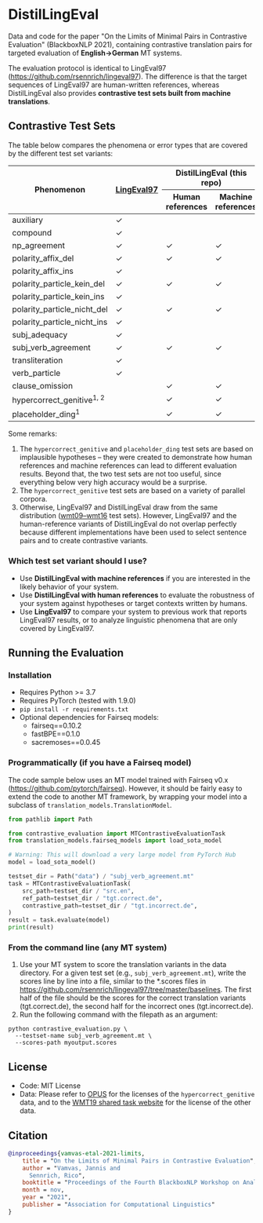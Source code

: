 
# DistilLingEval

Data and code for the paper "On the Limits of Minimal Pairs in Contrastive Evaluation" (BlackboxNLP 2021), containing contrastive translation pairs for targeted evaluation of **English→German** MT systems.

The evaluation protocol is identical to LingEval97 (https://github.com/rsennrich/lingeval97).
The difference is that the target sequences of LingEval97 are human-written references, whereas DistilLingEval also provides **contrastive test sets built from machine translations**.

## Contrastive Test Sets

The table below compares the phenomena or error types that are covered by the different test set variants:

<table>
<thead>
  <tr>
    <th rowspan="2">Phenomenon</th>
    <th rowspan="2"><a href="https://github.com/rsennrich/lingeval97">LingEval97</a></th>
    <th colspan="2">DistilLingEval (this repo)</th>
  </tr>
  <tr>
    <th>Human references</th>
    <th>Machine references</th>
  </tr>
</thead>
<tbody>
  <tr>
    <td>auxiliary</td>
    <td>✓</td>
    <td></td>
    <td></td>
  </tr>
  <tr>
    <td>compound</td>
    <td>✓</td>
    <td></td>
    <td></td>
  </tr>
  <tr>
    <td>np_agreement</td>
    <td>✓</td>
    <td>✓</td>
    <td>✓</td>
  </tr>
  <tr>
    <td>polarity_affix_del</td>
    <td>✓</td>
    <td>✓</td>
    <td>✓</td>
  </tr>
  <tr>
    <td>polarity_affix_ins</td>
    <td>✓</td>
    <td></td>
    <td></td>
  </tr>
  <tr>
    <td>polarity_particle_kein_del</td>
    <td>✓</td>
    <td>✓</td>
    <td>✓</td>
  </tr>
  <tr>
    <td>polarity_particle_kein_ins</td>
    <td>✓</td>
    <td></td>
    <td></td>
  </tr>
  <tr>
    <td>polarity_particle_nicht_del</td>
    <td>✓</td>
    <td>✓</td>
    <td>✓</td>
  </tr>
  <tr>
    <td>polarity_particle_nicht_ins</td>
    <td>✓</td>
    <td></td>
    <td></td>
  </tr>
  <tr>
    <td>subj_adequacy</td>
    <td>✓</td>
    <td></td>
    <td></td>
  </tr>
  <tr>
    <td>subj_verb_agreement</td>
    <td>✓</td>
    <td>✓</td>
    <td>✓</td>
  </tr>
  <tr>
    <td>transliteration</td>
    <td>✓</td>
    <td></td>
    <td></td>
  </tr>
  <tr>
    <td>verb_particle</td>
    <td>✓</td>
    <td></td>
    <td></td>
  </tr>
  <tr>
    <td>clause_omission</td>
    <td></td>
    <td>✓</td>
    <td>✓</td>
  </tr>
  <tr>
    <td>hypercorrect_genitive<sup>1, 2</sup></td>
    <td></td>
    <td>✓</td>
    <td>✓</td>
  </tr>
  <tr>
    <td>placeholder_ding<sup>1</sup></td>
    <td></td>
    <td>✓</td>
    <td>✓</td>
  </tr>
</tbody>
</table>

Some remarks:
1. The `hypercorrect_genitive` and `placeholder_ding` test sets are based on implausible hypotheses – they were created to demonstrate how human references and machine references can lead to different evaluation results. Beyond that, the two test sets are not too useful, since everything below very high accuracy would be a surprise.
2. The `hypercorrect_genitive` test sets are based on a variety of parallel corpora.
3. Otherwise, LingEval97 and DistilLingEval draw from the same distribution ([wmt09–wmt16](https://github.com/mjpost/sacrebleu/blob/master/DATASETS.md) test sets). However, LingEval97 and the human-reference variants of DistilLingEval do not overlap perfectly because different implementations have been used to select sentence pairs and to create contrastive variants.

### Which test set variant should I use?

- Use **DistilLingEval with machine references** if you are interested in the likely behavior of your system.
- Use **DistilLingEval with human references** to evaluate the robustness of your system against hypotheses or target contexts written by humans.
- Use **LingEval97** to compare your system to previous work that reports LingEval97 results, or to analyze linguistic phenomena that are only covered by LingEval97.

## Running the Evaluation

### Installation

- Requires Python >= 3.7
- Requires PyTorch (tested with 1.9.0)
- `pip install -r requirements.txt`
- Optional dependencies for Fairseq models:
    - fairseq==0.10.2
    - fastBPE==0.1.0
    - sacremoses==0.0.45

### Programmatically (if you have a Fairseq model)
The code sample below uses an MT model trained with Fairseq v0.x (https://github.com/pytorch/fairseq).
However, it should be fairly easy to extend the code to another MT framework, by wrapping your model into a subclass of `translation_models.TranslationModel`.

```python
from pathlib import Path

from contrastive_evaluation import MTContrastiveEvaluationTask
from translation_models.fairseq_models import load_sota_model

# Warning: This will download a very large model from PyTorch Hub
model = load_sota_model()

testset_dir = Path("data") / "subj_verb_agreement.mt"
task = MTContrastiveEvaluationTask(
    src_path=testset_dir / "src.en",
    ref_path=testset_dir / "tgt.correct.de",
    contrastive_path=testset_dir / "tgt.incorrect.de",
)
result = task.evaluate(model)
print(result)
```

### From the command line (any MT system)
1. Use your MT system to score the translation variants in the data directory. For a given test set (e.g., `subj_verb_agreement.mt`), write the scores line by line into a file, similar to the *.scores files in https://github.com/rsennrich/lingeval97/tree/master/baselines. The first half of the file should be the scores for the correct translation variants (tgt.correct.de), the second half for the incorrect ones (tgt.incorrect.de).
2. Run the following command with the filepath as an argument:
```shell
python contrastive_evaluation.py \
  --testset-name subj_verb_agreement.mt \
  --scores-path myoutput.scores
```

## License
- Code: MIT License
- Data: Please refer to [OPUS](https://opus.nlpl.eu/) for the licenses of the `hypercorrect_genitive` data, and to the [WMT19 shared task website](https://opus.nlpl.eu/) for the license of the other data.

## Citation
```bibtex
@inproceedings{vamvas-etal-2021-limits,
    title = "On the Limits of Minimal Pairs in Contrastive Evaluation",
    author = "Vamvas, Jannis and
      Sennrich, Rico",
    booktitle = "Proceedings of the Fourth BlackboxNLP Workshop on Analyzing and Interpreting Neural Networks for NLP",
    month = nov,
    year = "2021",
    publisher = "Association for Computational Linguistics"
}
```
